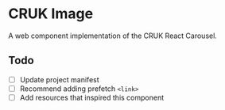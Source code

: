 # CRUK Image

A web component implementation of the CRUK React Carousel.

## Todo

- [ ] Update project manifest
- [ ] Recommend adding prefetch `<link>`
- [ ] Add resources that inspired this component
